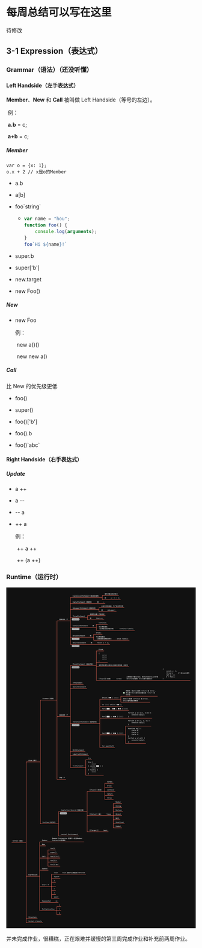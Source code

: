 # 每周总结可以写在这里

待修改

## 3-1 Expression（表达式）

### Grammar（语法）（还没听懂）

#### Left Handside（左手表达式）

**Member**、**New** 和 **Call** 被叫做 Left Handside（等号的左边）。

​	例：

​		**a.b** = c;

​		**a+b** = c;

##### Member

```
var o = {x: 1};
o.x + 2 // x是o的Member
```

- a.b

- a[b]

- foo\`string`

  - ```JavaScript
    var name = "hou";
    function foo() {
        console.log(arguments);
    }
    foo`Hi ${name}!`
    ```

- super.b

- super['b']

- new.target

- new Foo()

##### New

- new Foo

  例：

  ​	new a()()

  ​	new new a()

##### Call

比 New 的优先级更低

- foo()

- super()

- foo()['b']

- foo().b

- foo()\`abc`

#### Right Handside（右手表达式）

##### Update

- a ++

- a --

- -- a

- ++ a

  例：

  ​	++ a ++

  ​	++ (a ++)

### Runtime（运行时）
![脑图](https://raw.githubusercontent.com/houinchengdu/Frontend-01-Template/master/week03/Syntax（语法）.png)

并未完成作业，很糟糕，正在艰难并缓慢的第三周完成作业和补充前两周作业。

